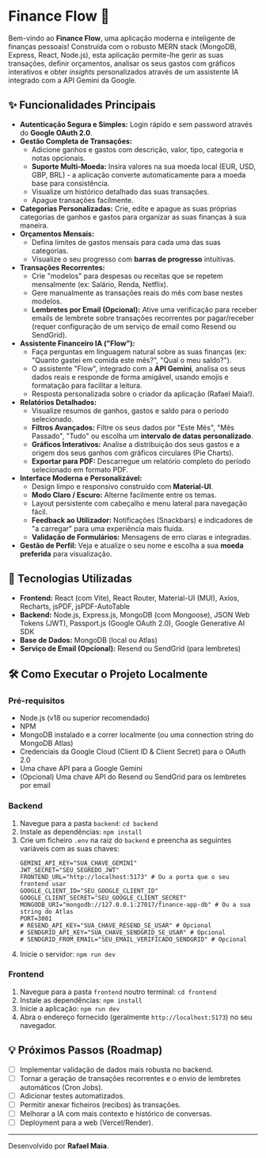 # Finance Flow 🌊

Bem-vindo ao **Finance Flow**, uma aplicação moderna e inteligente de finanças pessoais! Construída com o robusto MERN stack (MongoDB, Express, React, Node.js), esta aplicação permite-lhe gerir as suas transações, definir orçamentos, analisar os seus gastos com gráficos interativos e obter *insights* personalizados através de um assistente IA integrado com a API Gemini da Google.


## ✨ Funcionalidades Principais

* **Autenticação Segura e Simples:** Login rápido e sem password através do **Google OAuth 2.0**.
* **Gestão Completa de Transações:**
    * Adicione ganhos e gastos com descrição, valor, tipo, categoria e notas opcionais.
    * **Suporte Multi-Moeda:** Insira valores na sua moeda local (EUR, USD, GBP, BRL) - a aplicação converte automaticamente para a moeda base para consistência.
    * Visualize um histórico detalhado das suas transações.
    * Apague transações facilmente.
* **Categorias Personalizadas:** Crie, edite e apague as suas próprias categorias de ganhos e gastos para organizar as suas finanças à sua maneira.
* **Orçamentos Mensais:**
    * Defina limites de gastos mensais para cada uma das suas categorias.
    * Visualize o seu progresso com **barras de progresso** intuitivas.
* **Transações Recorrentes:**
    * Crie "modelos" para despesas ou receitas que se repetem mensalmente (ex: Salário, Renda, Netflix).
    * Gere manualmente as transações reais do mês com base nestes modelos.
    * **Lembretes por Email (Opcional):** Ative uma verificação para receber emails de lembrete sobre transações recorrentes por pagar/receber (requer configuração de um serviço de email como Resend ou SendGrid).
* **Assistente Financeiro IA ("Flow"):**
    * Faça perguntas em linguagem natural sobre as suas finanças (ex: "Quanto gastei em comida este mês?", "Qual o meu saldo?").
    * O assistente "Flow", integrado com a **API Gemini**, analisa os seus dados reais e responde de forma amigável, usando emojis e formatação para facilitar a leitura.
    * Resposta personalizada sobre o criador da aplicação (Rafael Maia!).
* **Relatórios Detalhados:**
    * Visualize resumos de ganhos, gastos e saldo para o período selecionado.
    * **Filtros Avançados:** Filtre os seus dados por "Este Mês", "Mês Passado", "Tudo" ou escolha um **intervalo de datas personalizado**.
    * **Gráficos Interativos:** Analise a distribuição dos seus gastos e a origem dos seus ganhos com gráficos circulares (Pie Charts).
    * **Exportar para PDF:** Descarregue um relatório completo do período selecionado em formato PDF.
* **Interface Moderna e Personalizável:**
    * Design limpo e responsivo construído com **Material-UI**.
    * **Modo Claro / Escuro:** Alterne facilmente entre os temas.
    * Layout persistente com cabeçalho e menu lateral para navegação fácil.
    * **Feedback ao Utilizador:** Notificações (Snackbars) e indicadores de "a carregar" para uma experiência mais fluida.
    * **Validação de Formulários:** Mensagens de erro claras e integradas.
* **Gestão de Perfil:** Veja e atualize o seu nome e escolha a sua **moeda preferida** para visualização.

## 🚀 Tecnologias Utilizadas

* **Frontend:** React (com Vite), React Router, Material-UI (MUI), Axios, Recharts, jsPDF, jsPDF-AutoTable
* **Backend:** Node.js, Express.js, MongoDB (com Mongoose), JSON Web Tokens (JWT), Passport.js (Google OAuth 2.0), Google Generative AI SDK
* **Base de Dados:** MongoDB (local ou Atlas)
* **Serviço de Email (Opcional):** Resend ou SendGrid (para lembretes)

## 🛠️ Como Executar o Projeto Localmente

### Pré-requisitos
* Node.js (v18 ou superior recomendado)
* NPM
* MongoDB instalado e a correr localmente (ou uma connection string do MongoDB Atlas)
* Credenciais da Google Cloud (Client ID & Client Secret) para o OAuth 2.0
* Uma chave API para a Google Gemini
* (Opcional) Uma chave API do Resend ou SendGrid para os lembretes por email

### Backend
1.  Navegue para a pasta `backend`: `cd backend`
2.  Instale as dependências: `npm install`
3.  Crie um ficheiro `.env` na raiz do `backend` e preencha as seguintes variáveis com as suas chaves:
    ```env
    GEMINI_API_KEY="SUA_CHAVE_GEMINI"
    JWT_SECRET="SEU_SEGREDO_JWT"
    FRONTEND_URL="http://localhost:5173" # Ou a porta que o seu frontend usar
    GOOGLE_CLIENT_ID="SEU_GOOGLE_CLIENT_ID"
    GOOGLE_CLIENT_SECRET="SEU_GOOGLE_CLIENT_SECRET"
    MONGODB_URI="mongodb://127.0.0.1:27017/finance-app-db" # Ou a sua string do Atlas
    PORT=3001
    # RESEND_API_KEY="SUA_CHAVE_RESEND_SE_USAR" # Opcional
    # SENDGRID_API_KEY="SUA_CHAVE_SENDGRID_SE_USAR" # Opcional
    # SENDGRID_FROM_EMAIL="SEU_EMAIL_VERIFICADO_SENDGRID" # Opcional
    ```
4.  Inicie o servidor: `npm run dev`

### Frontend
1.  Navegue para a pasta `frontend` noutro terminal: `cd frontend`
2.  Instale as dependências: `npm install`
3.  Inicie a aplicação: `npm run dev`
4.  Abra o endereço fornecido (geralmente `http://localhost:5173`) no seu navegador.

## 💡 Próximos Passos (Roadmap)

* [ ] Implementar validação de dados mais robusta no backend.
* [ ] Tornar a geração de transações recorrentes e o envio de lembretes automáticos (Cron Jobs).
* [ ] Adicionar testes automatizados.
* [ ] Permitir anexar ficheiros (recibos) às transações.
* [ ] Melhorar a IA com mais contexto e histórico de conversas.
* [ ] Deployment para a web (Vercel/Render).

---

Desenvolvido por **Rafael Maia**.